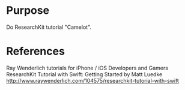# Purpose
Do ResearchKit tutorial "Camelot".

# References
Ray Wenderlich tutorials for iPhone / iOS Developers and Gamers
ResearchKit Tutorial with Swift: Getting Started
by Matt Luedke
http://www.raywenderlich.com/104575/researchkit-tutorial-with-swift
